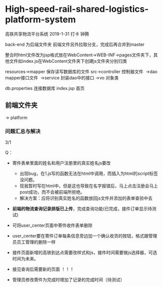 # High-speed-rail-shared-logistics-platform-system
高铁共享物流平台系统
2019-1-31 打卡 钟腾

back-end 为后端文件夹 前端文件另外拉取分支，完成后再合并到master

整合时html文件改为jsp格式放在WebContent->WEB-INF->pages文件夹下，其他文件如index.js在WebContent文件夹下创建js文件夹分别归类

resources->mapper 保存读写数据库的文件
src->controller 控制器文件
​     ->dao mapper接口文件
​     ->service 封装dao中的接口
​     ->vo 对象类

db.properties 连接数据库
index.jsp 首页

## 前端文件夹

-> platform



### 问题汇总与解决

3/1

Q：

+ 寄件表单里面的姓名和用户注册里的真实姓名js要改

  + 出现bug，在1.js写的函数无法在html中调用，而插入为html的script标签没问题。
  + 现我暂时写在html中，但是这也导致在名字报错后，马上点击注册会马上post成功，而不会被前端所拒绝。
  + 解决方案：应将识别真实姓名的函数放回js文件并添加的表单查验中去

+ **前端的物流查询记录排版已上传**，完成查询功能(已完成，接件订单显示待测试)
+  可将user_center页面中寄件收件表单删除
+  user_center要在寄件订单每条信息旁边加一个确认收货的按钮，格式跟管理员员工管理的删除一样
+  接件页面新增的高铁到达点需要改样式和js，接件时间需要做js选择器，可选时间为未来。
+  接见查询后需要新的页面  ！！！

+  管理员修改寄件为完成时增加了记录的完成时间（待测试）
